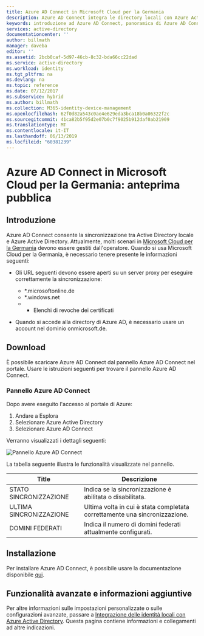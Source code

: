 ```yaml
---
title: Azure AD Connect in Microsoft Cloud per la Germania
description: Azure AD Connect integra le directory locali con Azure Active Directory. Consente di fornire un'identità comune per le applicazioni di Office 365, Azure e SaaS integrate con Azure AD.
keywords: introduzione ad Azure AD Connect, panoramica di Azure AD Connect, che cos'è Azure AD Connect, installare Active Directory, Germania, Foresta Nera
services: active-directory
documentationcenter: ''
author: billmath
manager: daveba
editor: ''
ms.assetid: 2bcb0caf-5d97-46cb-8c32-bda66cc22dad
ms.service: active-directory
ms.workload: identity
ms.tgt_pltfrm: na
ms.devlang: na
ms.topic: reference
ms.date: 07/12/2017
ms.subservice: hybrid
ms.author: billmath
ms.collection: M365-identity-device-management
ms.openlocfilehash: 62f0d82a543c0ae4e629eda3bca18b0a06322f2c
ms.sourcegitcommit: 41ca82b5f95d2e07b0c7f9025b912daf0ab21909
ms.translationtype: MT
ms.contentlocale: it-IT
ms.lasthandoff: 06/13/2019
ms.locfileid: "60381239"
---
```

# <a name="azure-ad-connect-in-microsoft-cloud-germany---public-preview"></a>Azure AD Connect in Microsoft Cloud per la Germania: anteprima pubblica
## <a name="introduction"></a>Introduzione
Azure AD Connect consente la sincronizzazione tra Active Directory locale e Azure Active Directory.
Attualmente, molti scenari in [Microsoft Cloud per la Germania](https://azure.microsoft.com/global-infrastructure/germany/
) devono essere gestiti dall'operatore. Quando si usa Microsoft Cloud per la Germania, è necessario tenere presente le informazioni seguenti:

* Gli URL seguenti devono essere aperti su un server proxy per eseguire correttamente la sincronizzazione:
  
  * *.microsoftonline.de
  * *.windows.net
  * * Elenchi di revoche dei certificati
* Quando si accede alla directory di Azure AD, è necessario usare un account nel dominio onmicrosoft.de.

 
## <a name="download"></a>Download
È possibile scaricare Azure AD Connect dal pannello Azure AD Connect nel portale.  Usare le istruzioni seguenti per trovare il pannello Azure AD Connect.

### <a name="the-azure-ad-connect-blade"></a>Pannello Azure AD Connect
Dopo avere eseguito l'accesso al portale di Azure:

1. Andare a Esplora
2. Selezionare Azure Active Directory
3. Selezionare Azure AD Connect

Verranno visualizzati i dettagli seguenti:

![Pannello Azure AD Connect](./media/reference-connect-germany/germany1.png)

La tabella seguente illustra le funzionalità visualizzate nel pannello.

| Title | Descrizione |
| --- | --- |
| STATO SINCRONIZZAZIONE |Indica se la sincronizzazione è abilitata o disabilitata. |
| ULTIMA SINCRONIZZAZIONE |Ultima volta in cui è stata completata correttamente una sincronizzazione. |
| DOMINI FEDERATI |Indica il numero di domini federati attualmente configurati. |

## <a name="installation"></a>Installazione
Per installare Azure AD Connect, è possibile usare la documentazione disponibile [qui](how-to-connect-install-roadmap.md).

## <a name="advanced-features-and-additional-information"></a>Funzionalità avanzate e informazioni aggiuntive
Per altre informazioni sulle impostazioni personalizzate o sulle configurazioni avanzate, passare a [Integrazione delle identità locali con Azure Active Directory](whatis-hybrid-identity.md). Questa pagina contiene informazioni e collegamenti ad altre indicazioni.

